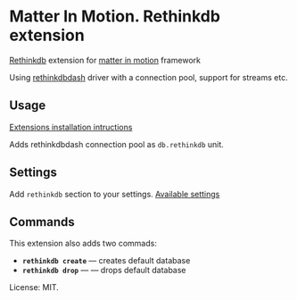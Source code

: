 # Matter In Motion. Rethinkdb extension

[Rethinkdb](https://www.rethinkdb.com) extension for [matter in motion](https://github.com/matter-in-motion/mm) framework

Using [rethinkdbdash](https://github.com/neumino/rethinkdbdash) driver with a connection pool, support for streams etc.

## Usage

[Extensions installation intructions](https://github.com/matter-in-motion/mm/blob/master/docs/extensions.md)

Adds rethinkdbdash connection pool as `db.rethinkdb` unit.

## Settings

Add `rethinkdb` section to your settings. [Available settings](https://github.com/neumino/rethinkdbdash#new-features-and-differences)

## Commands

This extension also adds two commads:

* **`rethinkdb create`** — creates default database
* **`rethinkdb drop`** — — drops default database

License: MIT.
